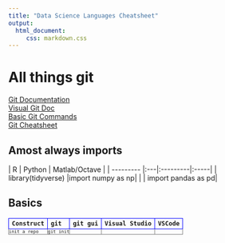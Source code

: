 ```yaml
---
title: "Data Science Languages Cheatsheet"
output: 
  html_document:
     css: markdown.css
---
```


# All things git
[Git Documentation](https://git-scm.com/docs)<br>
[Visual Git Doc](https://marklodato.github.io/visual-git-guide/index-en.html)<br>
[Basic Git Commands](https://confluence.atlassian.com/bitbucketserver/basic-git-commands-776639767.html)<br>
[Git Cheatsheet](https://education.github.com/git-cheat-sheet-education.pdf)<br>

<style
  type="text/css">

table th {
   border: 1px solid blue;
   font-family:monospace;
   font-size:12px;
}

table td {
   border: 1px solid gray;
   font-family:monospace;
   font-size:9px;
   padding:0;
}

</style>

## Amost always imports
|  R | 	Python |	Matlab/Octave |
| --------- |:---|:---------|:-----|
| library(tidyverse) |import numpy as np|
|  | import pandas as pd|


## Basics
| Construct	| git | git gui |	Visual Studio | VSCode
| --------- |:----|:--------|:--------------|:------|
| init a repo | git init | 




   


